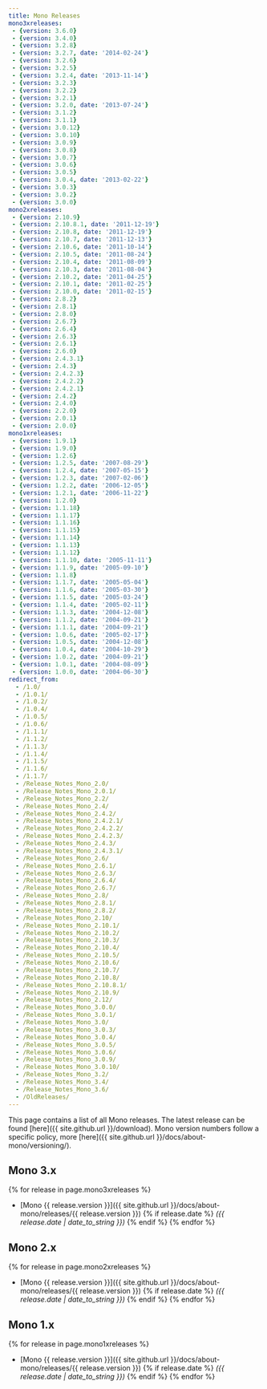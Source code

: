 ```yaml
---
title: Mono Releases
mono3xreleases:
 - {version: 3.6.0}
 - {version: 3.4.0}
 - {version: 3.2.8}
 - {version: 3.2.7, date: '2014-02-24'}
 - {version: 3.2.6}
 - {version: 3.2.5}
 - {version: 3.2.4, date: '2013-11-14'}
 - {version: 3.2.3}
 - {version: 3.2.2}
 - {version: 3.2.1}
 - {version: 3.2.0, date: '2013-07-24'}
 - {version: 3.1.2}
 - {version: 3.1.1}
 - {version: 3.0.12}
 - {version: 3.0.10}
 - {version: 3.0.9}
 - {version: 3.0.8}
 - {version: 3.0.7}
 - {version: 3.0.6}
 - {version: 3.0.5}
 - {version: 3.0.4, date: '2013-02-22'}
 - {version: 3.0.3}
 - {version: 3.0.2}
 - {version: 3.0.0}
mono2xreleases:
 - {version: 2.10.9}
 - {version: 2.10.8.1, date: '2011-12-19'}
 - {version: 2.10.8, date: '2011-12-19'}
 - {version: 2.10.7, date: '2011-12-13'}
 - {version: 2.10.6, date: '2011-10-14'}
 - {version: 2.10.5, date: '2011-08-24'}
 - {version: 2.10.4, date: '2011-08-09'}
 - {version: 2.10.3, date: '2011-08-04'}
 - {version: 2.10.2, date: '2011-04-25'}
 - {version: 2.10.1, date: '2011-02-25'}
 - {version: 2.10.0, date: '2011-02-15'}
 - {version: 2.8.2}
 - {version: 2.8.1}
 - {version: 2.8.0}
 - {version: 2.6.7}
 - {version: 2.6.4}
 - {version: 2.6.3}
 - {version: 2.6.1}
 - {version: 2.6.0}
 - {version: 2.4.3.1}
 - {version: 2.4.3}
 - {version: 2.4.2.3}
 - {version: 2.4.2.2}
 - {version: 2.4.2.1}
 - {version: 2.4.2}
 - {version: 2.4.0}
 - {version: 2.2.0}
 - {version: 2.0.1}
 - {version: 2.0.0}
mono1xreleases:
 - {version: 1.9.1}
 - {version: 1.9.0}
 - {version: 1.2.6}
 - {version: 1.2.5, date: '2007-08-29'}
 - {version: 1.2.4, date: '2007-05-15'}
 - {version: 1.2.3, date: '2007-02-06'}
 - {version: 1.2.2, date: '2006-12-05'}
 - {version: 1.2.1, date: '2006-11-22'}
 - {version: 1.2.0}
 - {version: 1.1.18}
 - {version: 1.1.17}
 - {version: 1.1.16}
 - {version: 1.1.15}
 - {version: 1.1.14}
 - {version: 1.1.13}
 - {version: 1.1.12}
 - {version: 1.1.10, date: '2005-11-11'}
 - {version: 1.1.9, date: '2005-09-10'}
 - {version: 1.1.8}
 - {version: 1.1.7, date: '2005-05-04'}
 - {version: 1.1.6, date: '2005-03-30'}
 - {version: 1.1.5, date: '2005-03-24'}
 - {version: 1.1.4, date: '2005-02-11'}
 - {version: 1.1.3, date: '2004-12-08'}
 - {version: 1.1.2, date: '2004-09-21'}
 - {version: 1.1.1, date: '2004-09-21'}
 - {version: 1.0.6, date: '2005-02-17'}
 - {version: 1.0.5, date: '2004-12-08'}
 - {version: 1.0.4, date: '2004-10-29'}
 - {version: 1.0.2, date: '2004-09-21'}
 - {version: 1.0.1, date: '2004-08-09'}
 - {version: 1.0.0, date: '2004-06-30'}
redirect_from:
  - /1.0/
  - /1.0.1/
  - /1.0.2/
  - /1.0.4/
  - /1.0.5/
  - /1.0.6/
  - /1.1.1/
  - /1.1.2/
  - /1.1.3/
  - /1.1.4/
  - /1.1.5/
  - /1.1.6/
  - /1.1.7/
  - /Release_Notes_Mono_2.0/
  - /Release_Notes_Mono_2.0.1/
  - /Release_Notes_Mono_2.2/
  - /Release_Notes_Mono_2.4/
  - /Release_Notes_Mono_2.4.2/
  - /Release_Notes_Mono_2.4.2.1/
  - /Release_Notes_Mono_2.4.2.2/
  - /Release_Notes_Mono_2.4.2.3/
  - /Release_Notes_Mono_2.4.3/
  - /Release_Notes_Mono_2.4.3.1/
  - /Release_Notes_Mono_2.6/
  - /Release_Notes_Mono_2.6.1/
  - /Release_Notes_Mono_2.6.3/
  - /Release_Notes_Mono_2.6.4/
  - /Release_Notes_Mono_2.6.7/
  - /Release_Notes_Mono_2.8/
  - /Release_Notes_Mono_2.8.1/
  - /Release_Notes_Mono_2.8.2/
  - /Release_Notes_Mono_2.10/
  - /Release_Notes_Mono_2.10.1/
  - /Release_Notes_Mono_2.10.2/
  - /Release_Notes_Mono_2.10.3/
  - /Release_Notes_Mono_2.10.4/
  - /Release_Notes_Mono_2.10.5/
  - /Release_Notes_Mono_2.10.6/
  - /Release_Notes_Mono_2.10.7/
  - /Release_Notes_Mono_2.10.8/
  - /Release_Notes_Mono_2.10.8.1/
  - /Release_Notes_Mono_2.10.9/
  - /Release_Notes_Mono_2.12/
  - /Release_Notes_Mono_3.0.0/
  - /Release_Notes_Mono_3.0.1/
  - /Release_Notes_Mono_3.0/
  - /Release_Notes_Mono_3.0.3/
  - /Release_Notes_Mono_3.0.4/
  - /Release_Notes_Mono_3.0.5/
  - /Release_Notes_Mono_3.0.6/
  - /Release_Notes_Mono_3.0.9/
  - /Release_Notes_Mono_3.0.10/
  - /Release_Notes_Mono_3.2/
  - /Release_Notes_Mono_3.4/
  - /Release_Notes_Mono_3.6/
  - /OldReleases/
---
```


This page contains a list of all Mono releases. The latest release can be found [here]({{ site.github.url }}/download).
Mono version numbers follow a specific policy, more [here]({{ site.github.url }}/docs/about-mono/versioning/).

## Mono 3.x
{% for release in page.mono3xreleases %}
  - [Mono {{ release.version }}]({{ site.github.url }}/docs/about-mono/releases/{{ release.version }}) {% if release.date %} *({{ release.date | date_to_string }})* {% endif %}
{% endfor %}

## Mono 2.x
{% for release in page.mono2xreleases %}
  - [Mono {{ release.version }}]({{ site.github.url }}/docs/about-mono/releases/{{ release.version }}) {% if release.date %} *({{ release.date | date_to_string }})* {% endif %}
{% endfor %}

## Mono 1.x
{% for release in page.mono1xreleases %}
  - [Mono {{ release.version }}]({{ site.github.url }}/docs/about-mono/releases/{{ release.version }}) {% if release.date %} *({{ release.date | date_to_string }})* {% endif %}
{% endfor %}
